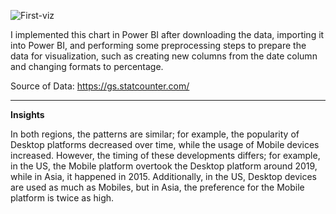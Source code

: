 ![First-viz](https://github.com/user-attachments/assets/6e6533e0-1877-4036-8a8d-0f6a4b204907)

I implemented this chart in Power BI after downloading the data, importing it into Power BI, and performing some preprocessing steps to prepare the data for visualization, such as creating new columns from the date column and changing formats to percentage.

Source of Data: https://gs.statcounter.com/
<hr>
<b>Insights</b>

In both regions, the patterns are similar; for example, the popularity of Desktop platforms decreased over time, while the usage of Mobile devices increased. However, the timing of these developments differs; for example, in the US, the Mobile platform overtook the Desktop platform around 2019, while in Asia, it happened in 2015. Additionally, in the US, Desktop devices are used as much as Mobiles, but in Asia, the preference for the Mobile platform is twice as high.
